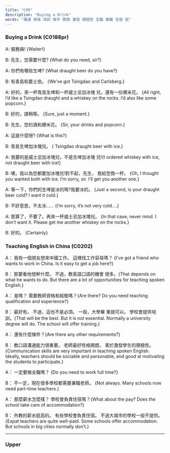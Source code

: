 ```yaml
---
title: "C09"
description: "Buying a Drink"
words: "溝通 資格 培訓 條件 開朗 激發 積極性 全職 兼職 住宿 挺"
---
```


### Buying a Drink (C0188pr)

A: 服務員! {Waiter!}

B: 先生，您需要什麼? {What do you need, sir?}

A: 你們有哪些生啤? {What draught beer do you have?}

B: 有青島和嘉士伯。 {We’ve got Tsingdao and Carlsberg.}

A: 好的，來一杯青島生啤和一杯威士忌加冰塊 兒。還有一份爆米花。 {All right, I’d like a Tsingdao draught and a whiskey on the rocks. I’d also like some popcorn.}

B: 好的，請稍等。 {Sure, just a moment.}

B: 先生，您的酒和爆米花。 {Sir, your drinks and popcorn.}

A: 這是什麼呀? {What is this?}

B: 青島生啤加冰塊兒。 { Tsingdao draught beer with ice.}

A: 我要的是威士忌加冰塊兒，不是生啤加冰塊 兒!{I ordered whiskey with ice, not draught beer with ice!}

B: 噢，我以為您都要加冰塊兒!對不起，先生， 我給您換一杯。 {Oh, I thought you wanted both with ice. I’m sorry, sir. I’ll get you another one.}

A: 等一下，你們的生啤是冰的嗎?我要冰的。 {Just a second, is your draught beer cold? I want it cold.}

B: 不好意思，不太冰...... {I’m sorry, it’s not very cold....}

A: 那算了，不要了。再來一杯威士忌加冰塊兒。 {In that case, never mind. I don’t want it. Please get me another whiskey on the rocks.}

B: 好的。 {Certainly}

### Teaching English in China (C0202)

A： 我有一個朋友想來中國工作。 這裡找工作容易嗎？ {I’ve got a friend who wants to work in China. Is it easy to get a job here?}

B： 那要看他想幹什麼。 不過，教英語口語的機會 很多。{That depends on what he wants to do. But there are a lot of opportunities for teaching spoken English.}

A： 是嗎？ 需要教師資格和經驗嗎？{Are there? Do you need teaching qualification and experience?}

B： 最好有。 不過，這也不是必須。 一般，大學畢 業就可以。 學校會提供培訓。{That will be the best. But it is not essential. Normally a university degree will do. The school will offer training.}

A： 還有什麼條件？{Are there any other requirements?}

B： 教口語溝通能力很重要。 老師最好性格開朗， 善於激發學生的積極性。{Communication skills are very important in teaching spoken English. Ideally, teachers should be sociable and personable, and good at motivating the students to participate.}

A： 一定要做全職嗎？ {Do you need to work full time?}

B： 不一定，現在很多學校都需要兼職老師。 {Not always. Many schools now need part-time teachers.}

A： 那麼薪水怎麼樣？ 學校會負責住宿嗎？{What about the pay? Does the school take care of accommodation?}

B： 外教的薪水挺高的。 有些學校會負責住宿。 不過大城市的學校一般不提供。{Expat teachers are quite well-paid. Some schools offer accommodation. But schools in big cities normally don’t.}

---

### Upper
